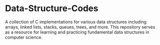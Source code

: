 # Data-Structure-Codes
A collection of C implementations for various data structures including arrays, linked lists, stacks, queues, trees, and more. This repository serves as a resource for learning and practicing fundamental data structures in computer science.
